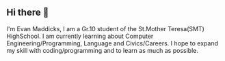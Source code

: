 ## Hi there 👋

I'm Evan Maddicks,
I am a Gr.10 student of the St.Mother Teresa(SMT) HighSchool.  I am currently learning about Computer Engineering/Programming, Language and Civics/Careers.  I hope to expand my skill with coding/programming and to learn as much as possible.

<!--
**Evan-Maddicks/Evan-Maddicks** is a ✨ _special_ ✨ repository because its `README.md` (this file) appears on your GitHub profile.

Here are some ideas to get you started:

- 🔭 I’m currently working on ...
- 🌱 I’m currently learning ...
- 👯 I’m looking to collaborate on ...
- 🤔 I’m looking for help with ...
- 💬 Ask me about ...
- 📫 How to reach me: ...
- 😄 Pronouns: ...
- ⚡ Fun fact: ...
-->
